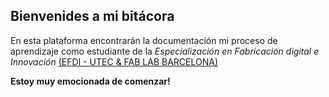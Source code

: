 ## Bienvenides a mi bitácora

En esta plataforma encontrarán la documentación mi proceso de aprendizaje como estudiante de la _Especialización en Fabricación digital e Innovación_ [(EFDI - UTEC & FAB LAB BARCELONA)](https://utec.edu.uy/uploads/plan/aae9141ec11a54d8a37697a357b1e167f51bf041.pdf)

**Estoy muy emocionada de comenzar!**
